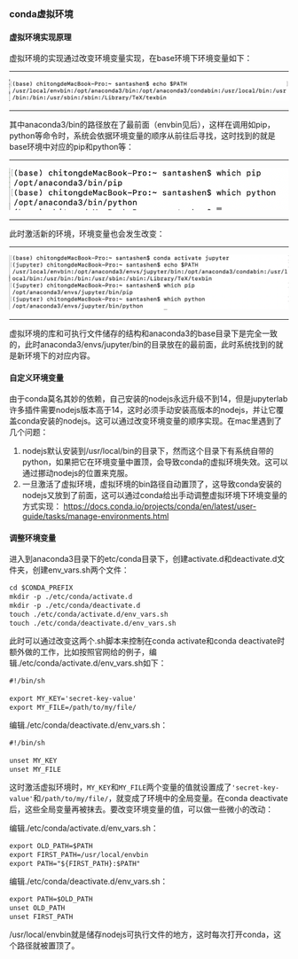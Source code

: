 ### conda虚拟环境
#### 虚拟环境实现原理
虚拟环境的实现通过改变环境变量实现，在base环境下环境变量如下：
***
![haha](fig/base.png)
***
其中anaconda3/bin的路径放在了最前面（envbin见后），这样在调用如pip，python等命令时，系统会依据环境变量的顺序从前往后寻找，这时找到的就是base环境中对应的pip和python等：
***
![haha](fig/baseconda.png)
***
此时激活新的环境，环境变量也会发生改变：
***
![haha](fig/jupyterconda.png)
***
虚拟环境的库和可执行文件储存的结构和anaconda3的base目录下是完全一致的，此时anaconda3/envs/jupyter/bin的目录放在的最前面，此时系统找到的就是新环境下的对应内容。
#### 自定义环境变量
由于conda莫名其妙的依赖，自己安装的nodejs永远升级不到14，但是jupyterlab许多插件需要nodejs版本高于14，这时必须手动安装高版本的nodejs，并让它覆盖conda安装的nodejs。这可以通过改变环境变量的顺序实现。在mac里遇到了几个问题：
1. nodejs默认安装到/usr/local/bin的目录下，然而这个目录下有系统自带的python，如果把它在环境变量中置顶，会导致conda的虚拟环境失效。这可以通过挪动nodejs的位置来克服。
2. 一旦激活了虚拟环境，虚拟环境的bin路径自动置顶了，这导致conda安装的nodejs又放到了前面，这可以通过conda给出手动调整虚拟环境下环境变量的方式实现：
https://docs.conda.io/projects/conda/en/latest/user-guide/tasks/manage-environments.html
#### 调整环境变量
进入到anaconda3目录下的etc/conda目录下，创建activate.d和deactivate.d文件夹，创建env_vars.sh两个文件：

```shell
cd $CONDA_PREFIX
mkdir -p ./etc/conda/activate.d
mkdir -p ./etc/conda/deactivate.d
touch ./etc/conda/activate.d/env_vars.sh
touch ./etc/conda/deactivate.d/env_vars.sh
```

此时可以通过改变这两个.sh脚本来控制在conda activate和conda deactivate时额外做的工作，比如按照官网给的例子，编辑./etc/conda/activate.d/env_vars.sh如下：

```shell
#!/bin/sh

export MY_KEY='secret-key-value'
export MY_FILE=/path/to/my/file/
```

编辑./etc/conda/deactivate.d/env_vars.sh：

```shell
#!/bin/sh

unset MY_KEY
unset MY_FILE
```

这时激活虚拟环境时，`MY_KEY`和`MY_FILE`两个变量的值就设置成了`'secret-key-value'`和`/path/to/my/file/`，就变成了环境中的全局变量。在conda deactivate后，这些全局变量再被抹去。要改变环境变量的值，可以做一些微小的改动：

编辑./etc/conda/activate.d/env_vars.sh：

```shell
export OLD_PATH=$PATH
export FIRST_PATH=/usr/local/envbin
export PATH="${FIRST_PATH}:$PATH"
```

编辑./etc/conda/deactivate.d/env_vars.sh：

```shell
export PATH=$OLD_PATH
unset OLD_PATH
unset FIRST_PATH
```

/usr/local/envbin就是储存nodejs可执行文件的地方，这时每次打开conda，这个路径就被置顶了。